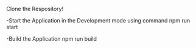 Clone the Respository!

-Start the Application in the Development mode using command 
npm run start

-Build the Application
npm run build

